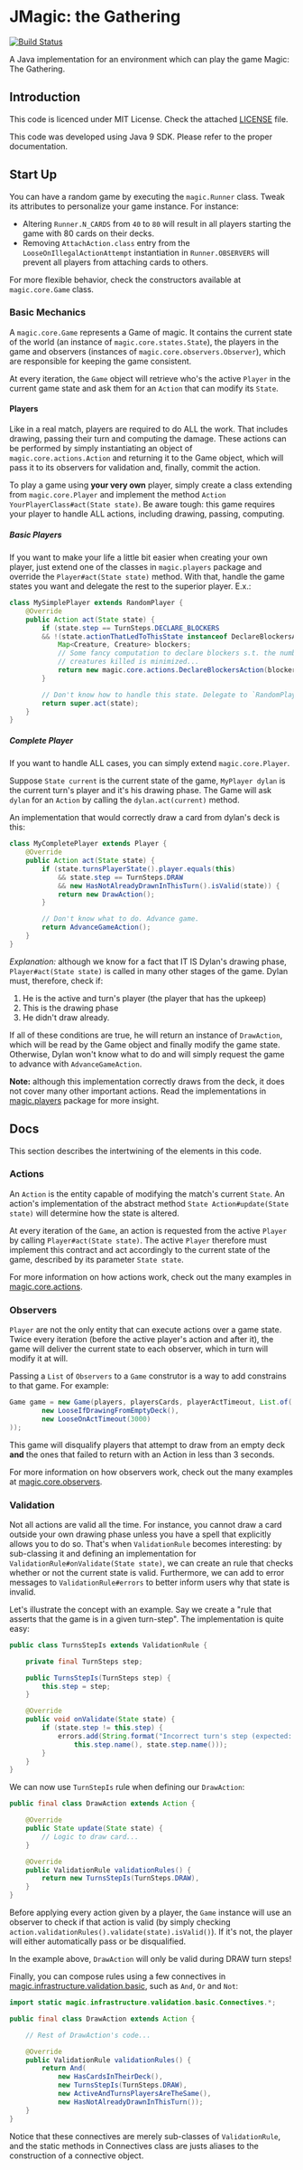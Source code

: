 # JMagic: the Gathering

[![Build Status](https://travis-ci.org/lucasdavid/jmagic.svg?branch=master)](https://travis-ci.org/lucasdavid/jmagic)

A Java implementation for an environment which can play the game
Magic: The Gathering.


## Introduction

This code is licenced under MIT License. Check the attached [LICENSE](LICENSE)
file.

This code was developed using Java 9 SDK. Please refer to the proper
documentation.


## Start Up

You can have a random game by executing the `magic.Runner` class.
Tweak its attributes to personalize your game instance. For instance:

 * Altering `Runner.N_CARDS` from `40` to `80` will result in all players
   starting the game with 80 cards on their decks.
 * Removing `AttachAction.class` entry from the `LooseOnIllegalActionAttempt`
   instantiation in `Runner.OBSERVERS` will prevent all players from attaching
   cards to others.

For more flexible behavior, check the constructors available at
`magic.core.Game` class.

### Basic Mechanics

A `magic.core.Game` represents a Game of magic. It contains the current state
of the world (an instance of `magic.core.states.State`), the players in the
game and observers (instances of `magic.core.observers.Observer`), which are
responsible for keeping the game consistent.

At every iteration, the `Game` object will retrieve who's the active `Player`
in the current game state and ask them for an `Action` that can modify its
`State`.

#### Players

Like in a real match, players are required to do ALL the work. That includes
drawing, passing their turn and computing the damage. These actions can be
performed by simply instantiating an object of `magic.core.actions.Action`
and returning it to the Game object, which will pass it to its observers for
validation and, finally, commit the action.

To play a game using **your very own** player, simply create a class extending
from `magic.core.Player` and implement the method
`Action YourPlayerClass#act(State state)`. Be aware tough: this game requires
your player to handle ALL actions, including drawing, passing, computing.

##### Basic Players

If you want to make your life a little bit easier when creating your own
player, just extend one of the classes in `magic.players` package and override
the `Player#act(State state)` method. With that, handle the game states you
want and delegate the rest to the superior player. E.x.:

```Java
class MySimplePlayer extends RandomPlayer {
    @Override
    public Action act(State state) {
        if (state.step == TurnSteps.DECLARE_BLOCKERS
        && !(state.actionThatLedToThisState instanceof DeclareBlockersAction)) {
            Map<Creature, Creature> blockers;
            // Some fancy computation to declare blockers s.t. the number of
            // creatures killed is minimized...
            return new magic.core.actions.DeclareBlockersAction(blockers);
        }

        // Don't know how to handle this state. Delegate to `RandomPlayer`.
        return super.act(state);
    }
}
```

##### Complete Player

If you want to handle ALL cases, you can simply extend `magic.core.Player`.

Suppose `State current` is the current state of the game, `MyPlayer dylan` is
the current turn's player and it's his drawing phase. The Game will ask
`dylan` for an `Action` by calling the `dylan.act(current)` method.

An implementation that would correctly draw a card from dylan's deck is this:
```Java
class MyCompletePlayer extends Player {
    @Override
    public Action act(State state) {
        if (state.turnsPlayerState().player.equals(this)
            && state.step == TurnSteps.DRAW
            && new HasNotAlreadyDrawnInThisTurn().isValid(state)) {
            return new DrawAction();
        }

        // Don't know what to do. Advance game.
        return AdvanceGameAction();
    }
}
```

*Explanation:* although we know for a fact that IT IS Dylan's drawing phase,
`Player#act(State state)` is called in many other stages of the game. Dylan
must, therefore, check if:

 1. He is the active and turn's player (the player that has the upkeep)
 2. This is the drawing phase
 3. He didn't draw already.

If all of these conditions are true, he will return an instance of
`DrawAction`, which will be read by the Game object and finally modify
the game state. Otherwise, Dylan won't know what to do and will simply
request the game to advance with `AdvanceGameAction`.

**Note:** although this implementation correctly draws from the deck,
it does not cover many other important actions. Read the implementations
in [magic.players](src/magic/players) package for more insight.


## Docs

This section describes the intertwining of the elements in this code.

### Actions

An `Action` is the entity capable of modifying the match's current `State`.
An action's implementation of the abstract method
`State Action#update(State state)` will determine how the state is altered.

At every iteration of the `Game`, an action is requested from the active
`Player` by calling `Player#act(State state)`. The active `Player` therefore
must implement this contract and act accordingly to the current state of the
game, described by its parameter `State state`.

For more information on how actions work, check out the many examples in
[magic.core.actions](src/magic/core/actions).

### Observers

`Player` are not the only entity that can execute actions over a game state.
Twice every iteration (before the active player's action and after it), the
game will deliver the current state to each observer, which in turn will modify
it at will.

Passing a `List` of `Observers` to a `Game` construtor is a way to add
constrains to that game. For example:

```Java
Game game = new Game(players, playersCards, playerActTimeout, List.of(
        new LooseIfDrawingFromEmptyDeck(),
        new LooseOnActTimeout(3000)
));
```

This game will disqualify players that attempt to draw from an empty deck
**and** the ones that failed to return with an Action in less than 3 seconds.

For more information on how observers work, check out the many examples at
[magic.core.observers](src/magic/core/observers).

### Validation

Not all actions are valid all the time. For instance, you cannot
draw a card outside your own drawing phase unless you have a spell that
explicitly allows you to do so. That's when `ValidationRule` becomes
interesting: by sub-classing it and defining an implementation for
`ValidationRule#onValidate(State state)`, we can create an rule that checks
whether or not the current state is valid. Furthermore, we can add to error
messages to `ValidationRule#errors` to better inform users why that state is
invalid.

Let's illustrate the concept with an example. Say we create a "rule that
asserts that the game is in a given turn-step". The implementation is quite easy:

```Java
public class TurnsStepIs extends ValidationRule {

    private final TurnSteps step;

    public TurnsStepIs(TurnSteps step) {
        this.step = step;
    }

    @Override
    public void onValidate(State state) {
        if (state.step != this.step) {
            errors.add(String.format("Incorrect turn's step (expected: %s, actual: %s)",
                this.step.name(), state.step.name()));
        }
    }
}
```

We can now use `TurnStepIs` rule when defining our `DrawAction`:

```Java
public final class DrawAction extends Action {

    @Override
    public State update(State state) {
        // Logic to draw card...
    }

    @Override
    public ValidationRule validationRules() {
        return new TurnsStepIs(TurnSteps.DRAW),
    }
}
```

Before applying every action given by a player, the `Game` instance will use
an observer to check if that action is valid
(by simply checking `action.validationRules().validate(state).isValid()`).
If it's not, the player will either automatically pass or be disqualified.

In the example above, `DrawAction` will only be valid during DRAW turn steps!

Finally, you can compose rules using a few connectives in
[magic.infrastructure.validation.basic](src/magic/infrastructure/validation/basic),
such as `And`, `Or` and `Not`:

```Java
import static magic.infrastructure.validation.basic.Connectives.*;

public final class DrawAction extends Action {

    // Rest of DrawAction's code...

    @Override
    public ValidationRule validationRules() {
        return And(
            new HasCardsInTheirDeck(),
            new TurnsStepIs(TurnSteps.DRAW),
            new ActiveAndTurnsPlayersAreTheSame(),
            new HasNotAlreadyDrawnInThisTurn());
    }
}
```

Notice that these connectives are merely sub-classes of `ValidationRule`, and
the static methods in Connectives class are justs aliases to the construction
of a connective object.
